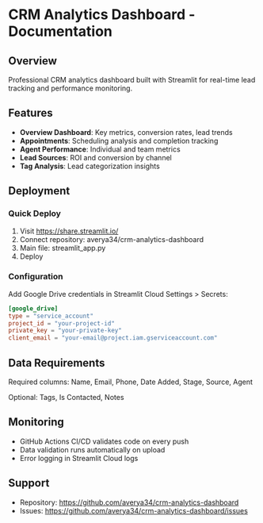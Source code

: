 # CRM Analytics Dashboard - Documentation

## Overview
Professional CRM analytics dashboard built with Streamlit for real-time lead tracking and performance monitoring.

## Features
- **Overview Dashboard**: Key metrics, conversion rates, lead trends
- **Appointments**: Scheduling analysis and completion tracking
- **Agent Performance**: Individual and team metrics
- **Lead Sources**: ROI and conversion by channel
- **Tag Analysis**: Lead categorization insights

## Deployment

### Quick Deploy
1. Visit https://share.streamlit.io/
2. Connect repository: averya34/crm-analytics-dashboard
3. Main file: streamlit_app.py
4. Deploy

### Configuration
Add Google Drive credentials in Streamlit Cloud Settings > Secrets:
```toml
[google_drive]
type = "service_account"
project_id = "your-project-id"
private_key = "your-private-key"
client_email = "your-email@project.iam.gserviceaccount.com"
```

## Data Requirements
Required columns: Name, Email, Phone, Date Added, Stage, Source, Agent

Optional: Tags, Is Contacted, Notes

## Monitoring
- GitHub Actions CI/CD validates code on every push
- Data validation runs automatically on upload
- Error logging in Streamlit Cloud logs

## Support
- Repository: https://github.com/averya34/crm-analytics-dashboard
- Issues: https://github.com/averya34/crm-analytics-dashboard/issues
